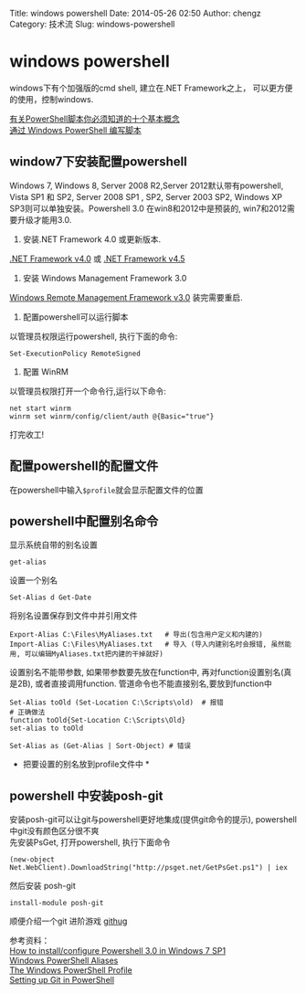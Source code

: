 Title: windows powershell
Date: 2014-05-26 02:50
Author: chengz
Category: 技术流
Slug: windows-powershell

windows powershell
==================

windows下有个加强版的cmd shell, 建立在.NET Framework之上，
可以更方便的使用，控制windows.  

[有关PowerShell脚本你必须知道的十个基本概念](http://os.51cto.com/art/201101/244228.htm)  
[通过 Windows PowerShell
编写脚本](http://technet.microsoft.com/zh-cn/scriptcenter/powershell.aspx)

window7下安装配置powershell
---------------------------

Windows 7, Windows 8, Server 2008 R2,Server 2012默认带有powershell,
Vista SP1 和 SP2, Server 2008 SP1 , SP2, Server 2003 SP2, Windows XP
SP3则可以单独安装。Powershell 3.0 在win8和2012中是预装的,
win7和2012需要升级才能用3.0.

1.  安装.NET Framework 4.0 或更新版本.

[.NET Framework v4.0](http://go.microsoft.com/fwlink/?LinkID=212547) 或
[.NET Framework v4.5](http://go.microsoft.com/fwlink/?LinkID=242919)

1.  安装 Windows Management Framework 3.0

[Windows Remote Management Framework
v3.0](http://www.microsoft.com/en-us/download/details.aspx?id=34595)
装完需要重启.

1.  配置powershell可以运行脚本

以管理员权限运行powershell, 执行下面的命令:

    Set-ExecutionPolicy RemoteSigned

<!--more-->

1.  配置 WinRM

以管理员权限打开一个命令行,运行以下命令:

    net start winrm
    winrm set winrm/config/client/auth @{Basic="true"}

打完收工!

配置powershell的配置文件
------------------------

在powershell中输入`$profile`就会显示配置文件的位置

powershell中配置别名命令
------------------------

显示系统自带的别名设置

    get-alias

设置一个别名

    Set-Alias d Get-Date

将别名设置保存到文件中并引用文件

    Export-Alias C:\Files\MyAliases.txt   # 导出(包含用户定义和内建的)
    Import-Alias C:\Files\MyAliases.txt   # 导入 (导入内建别名时会报错, 虽然能用, 可以编辑MyAliases.txt把内建的干掉就好)

设置别名不能带参数, 如果带参数要先放在function中,
再对function设置别名(真是2B), 或者直接调用function.
管道命令也不能直接别名,要放到function中

    Set-Alias toOld (Set-Location C:\Scripts\old)  # 报错
    # 正确做法
    function toOld{Set-Location C:\Scripts\Old}
    set-alias to toOld

    Set-Alias as (Get-Alias | Sort-Object) # 错误

-   把要设置的别名放到profile文件中 \*

powershell 中安装posh-git
-------------------------

安装posh-git可以让git与powershell更好地集成(提供git命令的提示),
powershell中git没有颜色区分很不爽  
先安装PsGet, 打开powershell, 执行下面命令

    (new-object Net.WebClient).DownloadString("http://psget.net/GetPsGet.ps1") | iex

然后安装 posh-git

    install-module posh-git

顺便介绍一个git 进阶游戏
[githug](https://github.com/Gazler/githug/blob/master/README.md)

参考资料：  
[How to install/configure Powershell 3.0 in Windows 7
SP1](http://www.everonit.com/techtips/techtips/how-to-installconfigure-powershell-3-0-in-windows-7-sp1/)  
[Windows PowerShell
Aliases](http://technet.microsoft.com/en-us/library/ee692685.aspx)  
[The Windows PowerShell
Profile](http://technet.microsoft.com/en-us/library/ee692764.aspx)  
[Setting up Git in
PowerShell](http://thepracticalsysadmin.com/setting-up-git-in-windows/)
